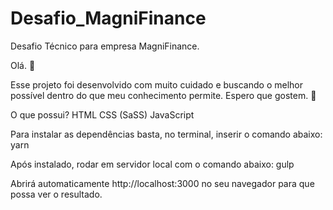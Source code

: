 # Desafio_MagniFinance

Desafio Técnico para empresa MagniFinance.

Olá. 👋

Esse projeto foi desenvolvido com muito cuidado e buscando o melhor possível dentro do que meu conhecimento permite. Espero que gostem. 🥳

O que possui?
HTML
CSS (SaSS)
JavaScript

Para instalar as dependências basta, no terminal, inserir o comando abaixo:
yarn

Após instalado, rodar em servidor local com o comando abaixo:
gulp

Abrirá automaticamente http://localhost:3000 no seu navegador para que possa ver o resultado.

